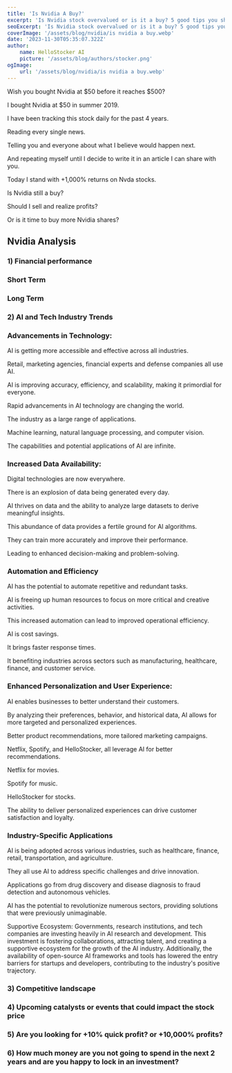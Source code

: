 ```yaml
---
title: 'Is Nvidia A Buy?'
excerpt: 'Is Nvidia stock overvalued or is it a buy? 5 good tips you should know right now'
seoExcerpt: 'Is Nvidia stock overvalued or is it a buy? 5 good tips you should know right now'
coverImage: '/assets/blog/nvidia/is nvidia a buy.webp'
date: '2023-11-30T05:35:07.322Z'
author:
    name: HelloStocker AI
    picture: '/assets/blog/authors/stocker.png'
ogImage:
    url: '/assets/blog/nvidia/is nvidia a buy.webp'
---
```



Wish you bought Nvidia at $50 before it reaches $500?

I bought Nvidia at $50 in summer 2019.

I have been tracking this stock daily for the past 4 years.  

Reading every single news.

Telling you and everyone about what I believe would happen next.

And repeating myself until I decide to write it in an article I can share with you.

Today I stand with +1,000% returns on Nvda stocks.
   
Is Nvidia still a buy? 
  
Should I sell and realize profits? 

Or is it time to buy more Nvidia shares?


## Nvidia Analysis

### 1) Financial performance

### Short Term

### Long Term


### 2) AI and Tech Industry Trends

### Advancements in Technology: 

AI is getting more accessible and effective across all industries.

Retail, marketing agencies, financial experts and defense companies all use AI.

AI is improving accuracy, efficiency, and scalability, making it primordial for everyone.

Rapid advancements in AI technology are changing the world.

The industry as a large range of applications.

Machine learning, natural language processing, and computer vision.

The capabilities and potential applications of AI are infinite.

### Increased Data Availability: 

Digital technologies are now everywhere.

There is an explosion of data being generated every day. 

AI thrives on data and the ability to analyze large datasets to derive meaningful insights. 

This abundance of data provides a fertile ground for AI algorithms.

They can train more accurately and improve their performance.

Leading to enhanced decision-making and problem-solving.

### Automation and Efficiency

AI has the potential to automate repetitive and redundant tasks.

AI is freeing up human resources to focus on more critical and creative activities. 

This increased automation can lead to improved operational efficiency.

AI is cost savings.

It brings faster response times.

It benefiting industries across sectors such as manufacturing, healthcare, finance, and customer service.

### Enhanced Personalization and User Experience: 

AI enables businesses to better understand their customers.

By analyzing their preferences, behavior, and historical data, AI allows for more targeted and personalized experiences.

Better product recommendations, more tailored marketing campaigns. 

Netflix, Spotify, and HelloStocker, all leverage AI for better recommendations.

Netflix for movies.

Spotify for music.

HelloStocker for stocks.

The ability to deliver personalized experiences can drive customer satisfaction and loyalty.


### Industry-Specific Applications

AI is being adopted across various industries, such as healthcare, finance, retail, transportation, and agriculture.

They all use AI to address specific challenges and drive innovation. 

Applications go from drug discovery and disease diagnosis to fraud detection and autonomous vehicles.

AI has the potential to revolutionize numerous sectors, providing solutions that were previously unimaginable.

Supportive Ecosystem: Governments, research institutions, and tech companies are investing heavily in AI research and development. This investment is fostering collaborations, attracting talent, and creating a supportive ecosystem for the growth of the AI industry. Additionally, the availability of open-source AI frameworks and tools has lowered the entry barriers for startups and developers, contributing to the industry's positive trajectory.




### 3) Competitive landscape


### 4) Upcoming catalysts or events that could impact the stock price



### 5) Are you looking for +10% quick profit? or +10,000% profits?

### 6) How much money are you not going to spend in the next 2 years and are you happy to lock in an investment?



